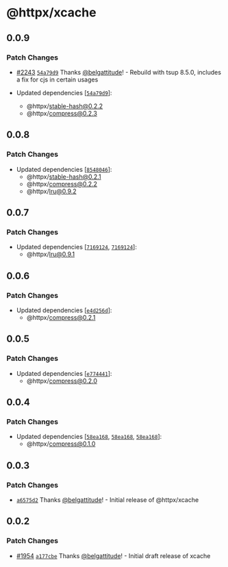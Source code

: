 # @httpx/xcache

## 0.0.9

### Patch Changes

- [#2243](https://github.com/belgattitude/httpx/pull/2243) [`54a79d9`](https://github.com/belgattitude/httpx/commit/54a79d9c530da590f634011ece54e83755ca6d6a) Thanks [@belgattitude](https://github.com/belgattitude)! - Rebuild with tsup 8.5.0, includes a fix for cjs in certain usages

- Updated dependencies [[`54a79d9`](https://github.com/belgattitude/httpx/commit/54a79d9c530da590f634011ece54e83755ca6d6a)]:
  - @httpx/stable-hash@0.2.2
  - @httpx/compress@0.2.3

## 0.0.8

### Patch Changes

- Updated dependencies [[`8548046`](https://github.com/belgattitude/httpx/commit/8548046e58bed76f2e54c709acf92817316783a4)]:
  - @httpx/stable-hash@0.2.1
  - @httpx/compress@0.2.2
  - @httpx/lru@0.9.2

## 0.0.7

### Patch Changes

- Updated dependencies [[`7169124`](https://github.com/belgattitude/httpx/commit/71691247feb901db5912353de54d23bd3362d0e9), [`7169124`](https://github.com/belgattitude/httpx/commit/71691247feb901db5912353de54d23bd3362d0e9)]:
  - @httpx/lru@0.9.1

## 0.0.6

### Patch Changes

- Updated dependencies [[`e4d256d`](https://github.com/belgattitude/httpx/commit/e4d256d5511c007cba6c12bdb153ed5c52f151d1)]:
  - @httpx/compress@0.2.1

## 0.0.5

### Patch Changes

- Updated dependencies [[`e774441`](https://github.com/belgattitude/httpx/commit/e77444125a62954a779aca6b9797a4ecf56e716f)]:
  - @httpx/compress@0.2.0

## 0.0.4

### Patch Changes

- Updated dependencies [[`58ea168`](https://github.com/belgattitude/httpx/commit/58ea168357ac6cd80ba07fbf4b6afee85a7e8052), [`58ea168`](https://github.com/belgattitude/httpx/commit/58ea168357ac6cd80ba07fbf4b6afee85a7e8052), [`58ea168`](https://github.com/belgattitude/httpx/commit/58ea168357ac6cd80ba07fbf4b6afee85a7e8052)]:
  - @httpx/compress@0.1.0

## 0.0.3

### Patch Changes

- [`a6575d2`](https://github.com/belgattitude/httpx/commit/a6575d23cebd886ef1ea463eec7ffeba1baf3723) Thanks [@belgattitude](https://github.com/belgattitude)! - Initial release of @httpx/xcache

## 0.0.2

### Patch Changes

- [#1954](https://github.com/belgattitude/httpx/pull/1954) [`a177cbe`](https://github.com/belgattitude/httpx/commit/a177cbed003543dd46df06d0bf6f56fd6af68338) Thanks [@belgattitude](https://github.com/belgattitude)! - Initial draft release of xcache
